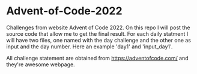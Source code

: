 # Advent-of-Code-2022
Challenges from website Advent of Code 2022. On this repo I will post the source code that allow me to get the final result.
For each daily statment I will have two files, one named with the day challenge and the other one as input and the day number. Here an example 'day1' and 'input_day1'.

All challenge statement are obtained from https://adventofcode.com/ and they're awesome webpage.
